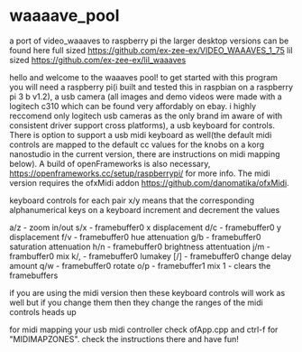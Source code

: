 # waaaave_pool
a port of video_waaaves to raspberry pi
the larger desktop versions can be found here
full sized
https://github.com/ex-zee-ex/VIDEO_WAAAVES_1_75
lil sized
https://github.com/ex-zee-ex/lil_waaaves

hello and welcome to the waaaves pool!  to get started with this program you will need a raspberry pi(i built and tested this in raspbian on a raspberry pi 3 b v1.2), a usb camera (all images and demo videos were made with a logitech c310 which can be found very affordably on ebay.  i highly reccomend only logitech usb cameras as the only brand im aware of with consistent driver support cross platforms), a usb keyboard for controls.  There is option to support a usb midi keyboard as well(the default midi controls are mapped to the default cc values for the knobs on a korg nanostudio in the current version, there are instructions on midi mapping below).  A build of openFrameworks is also necessary, https://openframeworks.cc/setup/raspberrypi/ for more info.  The midi version requires the ofxMidi addon https://github.com/danomatika/ofxMidi.

keyboard controls
for each pair x/y means that the corresponding alphanumerical keys on a keyboard increment and decrement the values

a/z - zoom in/out
s/x - framebuffer0 x displacement
d/c - framebuffer0 y displacement
f/v - framebuffer0 hue attenuation
g/b - framebuffer0 saturation attenuation
h/n - framebuffer0 brightness attentuation
j/m - frambuffer0 mix
k/, - framebuffer0 lumakey
[/] - framebuffer0 change delay amount
q/w - framebuffer0 rotate
o/p - framebuffer1 mix
1   - clears the framebuffers

if you are using the midi version then these keyboard controls will work as well but if you change them then they change the ranges of the midi controls heads up

for midi mapping your usb midi controller check ofApp.cpp and ctrl-f for "MIDIMAPZONES".  check the instructions there and have fun!
